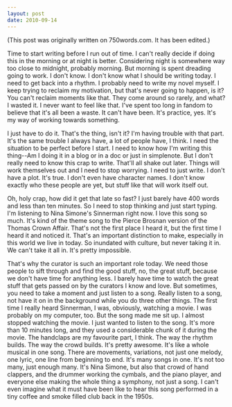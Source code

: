 ```yaml
---
layout: post
date: 2010-09-14
--- 
```


(This post was originally written on 750words.com. It has been edited.)

Time to start writing before I run out of time. I can't really decide if doing this in the morning or at night is better. Considering night is somewhere way too close to midnight, probably morning. But morning is spent dreading going to work. I don't know. I don't know what I should be writing today. I need to get back into a rhythm. I probably need to write my novel myself. I keep trying to reclaim my motivation, but that's never going to happen, is it? You can't reclaim moments like that. They come around so rarely, and what? I wasted it. I never want to feel like that. I've spent too long in fandom to believe that it's all been a waste. It can't have been. It's practice, yes. It's my way of working towards something.

I just have to do it. That's the thing, isn't it? I'm having trouble with that part. It's the same trouble I always have, a lot of people have, I think. I need the situation to be perfect before I start. I need to know how I'm writing this thing--Am I doing it in a blog or in a doc or just in simplenote. But I don't really need to know this crap to write. That'll all shake out later. Things will work themselves out and I need to stop worrying. I need to just write. I don't have a plot. It's true. I don't even have character names. I don't know exactly who these people are yet, but stuff like that will work itself out.

Oh, holy crap, how did it get that late so fast? I just barely have 400 words and less than ten minutes. So I need to stop thinking and just start typing. I'm listening to Nina Simone's Sinnerman right now. I love this song so much. It's kind of the theme song to the Pierce Brosnan version of the Thomas Crown Affair. That's not the first place I heard it, but the first time I heard it and noticed it. That's an important distinction to make, especially in this world we live in today. So inundated with culture, but never taking it in. We can't take it all in. It's pretty impossible. 

That's why the curator is such an important role today. We need those people to sift through and find the good stuff, no, the great stuff, because we don't have time for anything less. I barely have time to watch the great stuff that gets passed on by the curators I know and love. But sometimes, you need to take a moment and just listen to a song. Really listen to a song, not have it on in the background while you do three other things. The first time I really heard Sinnerman, I was, obviously, watching a movie. I was probably on my computer, too. But the song made me sit up. I almost stopped watching the movie. I just wanted to listen to the song. It's more than 10 minutes long, and they used a considerable chunk of it during the movie. The handclaps are my favourite part, I think. The way the rhythm builds. The way the crowd builds. It's pretty awesome. It's like a whole musical in one song. There are movements, variations, not just one melody, one lyric, one line from beginning to end. It's many songs in one. It's not too many, just enough many. It's Nina Simone, but also that crowd of hand clappers, and the drummer working the cymbals, and the piano player, and everyone else making the whole thing a symphony, not just a song. I can't even imagine what it must have been like to hear this song performed in a tiny coffee and smoke filled club back in the 1950s.
